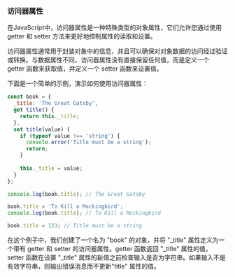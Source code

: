 ### 访问器属性

在JavaScript中，访问器属性是一种特殊类型的对象属性，它们允许您通过使用 getter 和 setter 方法来更好地控制属性的读取和设置。

访问器属性通常用于封装对象中的信息，并且可以确保对对象数据的访问经过验证或转换。与数据属性不同，访问器属性没有直接保留任何值，而是定义一个 getter 函数来获取值，并定义一个 setter 函数来设置值。

下面是一个简单的示例，演示如何使用访问器属性：

```javascript
const book = {
  _title: 'The Great Gatsby',
  get title() {
    return this._title;
  },
  set title(value) {
    if (typeof value !== 'string') {
      console.error('Title must be a string');
      return;
    }
    
    this._title = value;
  }
};

console.log(book.title); // The Great Gatsby

book.title = 'To Kill a Mockingbird';
console.log(book.title); // To Kill a Mockingbird

book.title = 123; // Title must be a string
```

在这个例子中，我们创建了一个名为 "book" 的对象，并将 "_title" 属性定义为一个带有 getter 和 setter 的访问器属性。getter 函数返回 "_title" 属性的值，setter 函数在设置 "_title" 属性的新值之前检查输入是否为字符串。如果输入不是有效字符串，则输出错误消息而不更新"title" 属性的值。